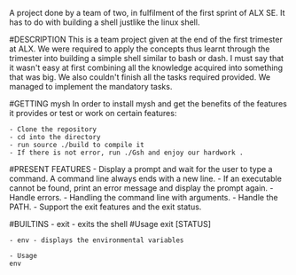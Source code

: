 A project done by a team of two, in fulfilment of the first sprint of ALX SE.
It has to do with building a shell justlike the linux shell.

#DESCRIPTION
This is a team project given at the end of the first trimester at ALX. We were
required to apply the concepts thus learnt through the trimester into building
a simple shell similar to bash or dash. I must say that it wasn't easy at first
combining all the knowledge acquired into something that was big. We also
couldn't finish all the tasks required provided. We managed to implement the
mandatory tasks.

#GETTING mysh
In order to install mysh and get the benefits of the features it provides or
test or work on certain features:

    - Clone the repository
    - cd into the directory
    - run source ./build to compile it
    - If there is not error, run ./Gsh and enjoy our hardwork .

#PRESENT FEATURES
    - Display a prompt and wait for the user to type a command. A command line
    always ends with a new line.
    - If an executable cannot be found, print an error message and display the prompt
    again.
    - Handle errors.
    - Handling the command line with arguments.
    - Handle the PATH.
    - Support the exit features and the exit status.

#BUILTINS
    - exit - exits the shell
#Usage
    exit [STATUS]
    
    - env - displays the environmental variables
    
    - Usage
    env
